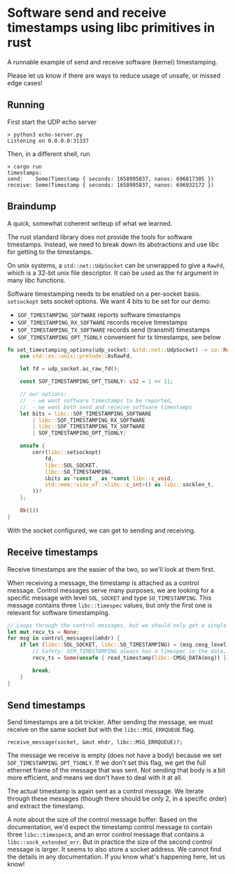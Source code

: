 # Software send and receive timestamps using libc primitives in rust

A runnable example of send and receive software (kernel) timestamping.

Please let us know if there are ways to reduce usage of unsafe, or missed edge cases!

## Running

First start the UDP echo server

```shell
> python3 echo-server.py
Listening on 0.0.0.0:31337
```

Then, in a different shell, run 

```
> cargo run
timestamps:
send:    Some(Timestamp { seconds: 1658995837, nanos: 696817305 })
receive: Some(Timestamp { seconds: 1658995837, nanos: 696932172 })
```

## Braindump

A quick, somewhat coherent writeup of what we learned.

The rust standard library does not provide the tools for software timestamps. Instead, we need to break down its abstractions and use libc for getting to the timestamps.

On unix systems, a `std::net::UdpSocket` can be unwrapped to give a `RawFd`, which is a 32-bit unix file descriptor. It can be used as the `fd` argument in many libc functions.

Software timestamping needs to be enabled on a per-socket basis. `setsockopt` sets socket options. We want 4 bits to be set for our demo:

- `SOF_TIMESTAMPING_SOFTWARE` reports software timestamps
- `SOF_TIMESTAMPING_RX_SOFTWARE` records receive timestamps
- `SOF_TIMESTAMPING_TX_SOFTWARE` records send (transmit) timestamps
- `SOF_TIMESTAMPING_OPT_TSONLY` convenient for tx timestamps, see below 

```rust
fn set_timestamping_options(udp_socket: &std::net::UdpSocket) -> io::Result<()> {
    use std::os::unix::prelude::AsRawFd,

    let fd = udp_socket.as_raw_fd();

    const SOF_TIMESTAMPING_OPT_TSONLY: u32 = 1 << 11;

    // our options:
    //  - we want software timestamps to be reported,
    //  - we want both send and receive software timestamps
    let bits = libc::SOF_TIMESTAMPING_SOFTWARE
        | libc::SOF_TIMESTAMPING_RX_SOFTWARE
        | libc::SOF_TIMESTAMPING_TX_SOFTWARE
        | SOF_TIMESTAMPING_OPT_TSONLY;

    unsafe {
        cerr(libc::setsockopt(
            fd,
            libc::SOL_SOCKET,
            libc::SO_TIMESTAMPING,
            &bits as *const _ as *const libc::c_void,
            std::mem::size_of::<libc::c_int>() as libc::socklen_t,
        ))?
    };

    Ok(())
}
```

With the socket configured, we can get to sending and receiving.


## Receive timestamps

Receive timestamps are the easier of the two, so we'll look at them first.

When receiving a message, the timestamp is attached as a control message. Control messages serve many purposes, we are looking for a specific message with level `SOL_SOCKET` and type `SO_TIMESTAMPING`. This message contains three `libc::timespec` values, but only the first one is relevant for software timestamping.

```rust
// Loops through the control messages, but we should only get a single message
let mut recv_ts = None;
for msg in control_messages(&mhdr) {
    if let (libc::SOL_SOCKET, libc::SO_TIMESTAMPING) = (msg.cmsg_level, msg.cmsg_type) {
        // Safety: SCM_TIMESTAMPING always has a timespec in the data, so this operation should be safe
        recv_ts = Some(unsafe { read_timestamp(libc::CMSG_DATA(msg)) });

        break;
    }
}
```

## Send timestamps

Send timestamps are a bit trickier. After sending the message, we must receive on the same socket but with the `libc::MSG_ERRQUEUE` flag. 

```
receive_message(socket, &mut mhdr, libc::MSG_ERRQUEUE)?;
```

The message we receive is empty (does not have a body) because we set `SOF_TIMESTAMPING_OPT_TSONLY`. If we don't set this flag, we get the full ethernet frame of the message that was sent. Not sending that body is a bit more efficient, and means we don't have to deal with it at all.

The actual timestamp is again sent as a control message. We iterate through these messages (though there should be only 2, in a specific order) and extract the timestamp. 

A note about the size of the control message buffer: Based on the documentation, we'd expect the timestamp control message to contain three `libc::timespec`s, and an error control message that contains a `libc::sock_extended_err`. But in practice the size of the second control message is larger. It seems to also store a socket address. We cannot find the details in any documentation. If you know what's happening here, let us know!  


